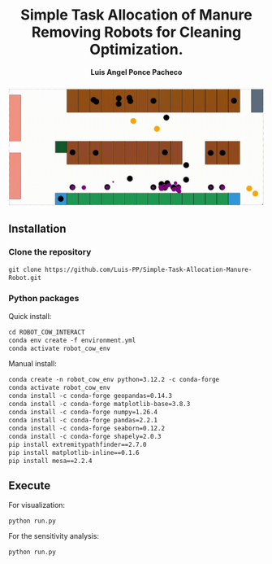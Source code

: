 <p align="center">
  <h1 align="center">Simple Task Allocation of Manure
Removing Robots for Cleaning
Optimization.</h1>
  <p align="center">
    <strong>Luis Angel Ponce Pacheco</strong>
  </p>
</p>



<h3 align="center">

  ![](robot_helping.gif)

</h3>



## Installation


### Clone the repository

```
git clone https://github.com/Luis-PP/Simple-Task-Allocation-Manure-Robot.git
```

### Python packages

Quick install:
```
cd ROBOT_COW_INTERACT
conda env create -f environment.yml
conda activate robot_cow_env
```
Manual install:
```
conda create -n robot_cow_env python=3.12.2 -c conda-forge
conda activate robot_cow_env
conda install -c conda-forge geopandas=0.14.3
conda install -c conda-forge matplotlib-base=3.8.3
conda install -c conda-forge numpy=1.26.4
conda install -c conda-forge pandas=2.2.1
conda install -c conda-forge seaborn=0.12.2
conda install -c conda-forge shapely=2.0.3
pip install extremitypathfinder==2.7.0
pip install matplotlib-inline==0.1.6
pip install mesa==2.2.4
```



## Execute

For visualization:
```
python run.py
```

For the sensitivity analysis:
```
python run.py
```